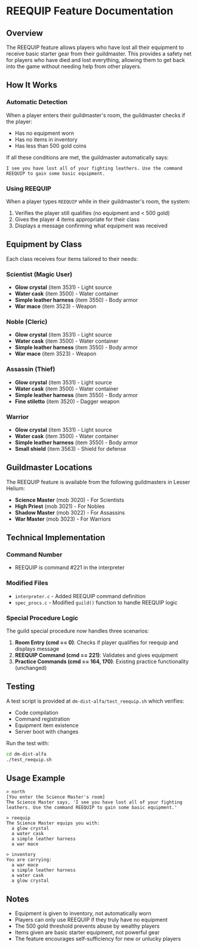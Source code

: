 # REEQUIP Feature Documentation

## Overview

The REEQUIP feature allows players who have lost all their equipment to receive basic starter gear from their guildmaster. This provides a safety net for players who have died and lost everything, allowing them to get back into the game without needing help from other players.

## How It Works

### Automatic Detection

When a player enters their guildmaster's room, the guildmaster checks if the player:
- Has no equipment worn
- Has no items in inventory
- Has less than 500 gold coins

If all these conditions are met, the guildmaster automatically says:

```
I see you have lost all of your fighting leathers. Use the command REEQUIP to gain some basic equipment.
```

### Using REEQUIP

When a player types `REEQUIP` while in their guildmaster's room, the system:

1. Verifies the player still qualifies (no equipment and < 500 gold)
2. Gives the player 4 items appropriate for their class
3. Displays a message confirming what equipment was received

## Equipment by Class

Each class receives four items tailored to their needs:

### Scientist (Magic User)
- **Glow crystal** (item 3531) - Light source
- **Water cask** (item 3500) - Water container
- **Simple leather harness** (item 3550) - Body armor
- **War mace** (item 3523) - Weapon

### Noble (Cleric)
- **Glow crystal** (item 3531) - Light source
- **Water cask** (item 3500) - Water container
- **Simple leather harness** (item 3550) - Body armor
- **War mace** (item 3523) - Weapon

### Assassin (Thief)
- **Glow crystal** (item 3531) - Light source
- **Water cask** (item 3500) - Water container
- **Simple leather harness** (item 3550) - Body armor
- **Fine stiletto** (item 3520) - Dagger weapon

### Warrior
- **Glow crystal** (item 3531) - Light source
- **Water cask** (item 3500) - Water container
- **Simple leather harness** (item 3550) - Body armor
- **Small shield** (item 3563) - Shield for defense

## Guildmaster Locations

The REEQUIP feature is available from the following guildmasters in Lesser Helium:

- **Science Master** (mob 3020) - For Scientists
- **High Priest** (mob 3021) - For Nobles
- **Shadow Master** (mob 3022) - For Assassins
- **War Master** (mob 3023) - For Warriors

## Technical Implementation

### Command Number
- REEQUIP is command #221 in the interpreter

### Modified Files
- `interpreter.c` - Added REEQUIP command definition
- `spec_procs.c` - Modified `guild()` function to handle REEQUIP logic

### Special Procedure Logic

The guild special procedure now handles three scenarios:

1. **Room Entry (cmd == 0)**: Checks if player qualifies for reequip and displays message
2. **REEQUIP Command (cmd == 221)**: Validates and gives equipment
3. **Practice Commands (cmd == 164, 170)**: Existing practice functionality (unchanged)

## Testing

A test script is provided at `dm-dist-alfa/test_reequip.sh` which verifies:
- Code compilation
- Command registration
- Equipment item existence
- Server boot with changes

Run the test with:
```bash
cd dm-dist-alfa
./test_reequip.sh
```

## Usage Example

```
> north
[You enter the Science Master's room]
The Science Master says, 'I see you have lost all of your fighting leathers. Use the command REEQUIP to gain some basic equipment.'

> reequip
The Science Master equips you with:
  a glow crystal
  a water cask
  a simple leather harness
  a war mace

> inventory
You are carrying:
  a war mace
  a simple leather harness
  a water cask
  a glow crystal
```

## Notes

- Equipment is given to inventory, not automatically worn
- Players can only use REEQUIP if they truly have no equipment
- The 500 gold threshold prevents abuse by wealthy players
- Items given are basic starter equipment, not powerful gear
- The feature encourages self-sufficiency for new or unlucky players
